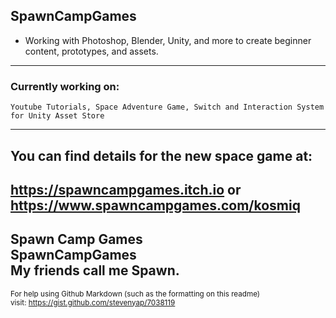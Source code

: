 ## SpawnCampGames  
- Working with Photoshop, Blender, Unity, and more to create beginner content, prototypes, and assets.  
---  
### Currently working on:  

```Youtube Tutorials, Space Adventure Game, Switch and Interaction System for Unity Asset Store```  

---  
You can find details for the new space game at:  
---  
https://spawncampgames.itch.io or  
https://www.spawncampgames.com/kosmiq  
---  
Spawn Camp Games  
SpawnCampGames  
My friends call me Spawn.  
---  
<sub>For help using Github Markdown (such as the formatting on this readme)  
visit: https://gist.github.com/stevenyap/7038119</sub>
